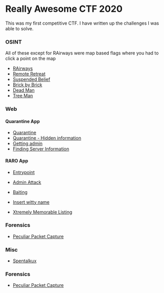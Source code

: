 # Really Awesome CTF 2020

This was my first competitive CTF. I have written up the challenges I was able to solve.

### OSINT
All of these except for RAirways were map based flags where you had to click a point on the map

* [RAirways](rairways.md)
* [Remote Retreat](remote-retreat.md)
* [Suspended Belief](suspended-belief.md)
* [Brick by Brick](brick-by-brick.md)
* [Dead Man](dead-man.md)
* [Tree Man](tree-man.md)

### Web

#### Quarantine App
* [Quarantine](quarantine.md)
* [Quarantine - Hidden information](quarantine-hidden.md)
* [Getting admin](getting-admin.md)
* [Finding Server Information](finding-server-info.md)

#### RARO App

* [Entrypoint](entrypoint.md)

* [Admin Attack](admin-attack.md)
* [Baiting](baiting.md)
* [Insert witty name](witty-name.md)
* [Xtremely Memorable Listing](memorable-listing.md)

### Forensics
+ [Peculiar Packet Capture](packet-capture.md)

### Misc
* [Spentalkux](spentalkux.md)

### Forensics
* [Peculiar Packet Capture](packet-capture.md)